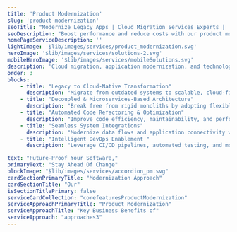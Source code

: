 ```yaml
---
title: 'Product Modernization'
slug: 'product-modernization'
seoTitle: "Modernize Legacy Apps | Cloud Migration Services Experts |  Improwised Tech"
seoDescription: "Boost performance and reduce costs with our product modernization services—cloud migration, automated refactoring, and system optimization for secure, scalable solutions."
homePageServiceDescription: ''
lightImage: '$lib/images/services/product_modernization.svg'
heroImage: '$lib/images/services/solutions-2.svg'
mobileHeroImage: '$lib/images/services/mobileSolutions.svg'
description: 'Cloud migration, application modernization, and technology upgrades. We transform legacy systems into scalable, secure, and modern solutions.'
order: 3
blocks: 
    - title: "Legacy to Cloud-Native Transformation"
      description: "Migrate from outdated systems to scalable, cloud-first architectures that improve agility and performance."
    - title: "Decoupled & Microservices-Based Architecture"
      description: "Break free from rigid monoliths by adopting flexible, modular, and API-driven systems"
    - title: "Automated Code Refactoring & Optimization"
      description: "Improve code efficiency, maintainability, and performance with structured refactoring"
    - title: "Seamless System Integrations"
      description: "Modernize data flows and application connectivity with API-first and event-driven designs"
    - title: "Intelligent DevOps Enablement "
      description: "Leverage CI/CD pipelines, automated testing, and monitoring for faster, error-free releases"

text: "Future-Proof Your Software,"
primaryText: "Stay Ahead Of Change"
blockImage: "$lib/images/services/accordion_pm.svg"
cardSectionPrimaryTitle: "Modernization Approach"
cardSectionTitle: "Our"
isSectionTitlePrimary: false
serviceCardCollection: "corefeaturesProductModernization"
serviceApproachPrimaryTitle: "Product Modernization"
serviceApproachTitle: "Key Business Benefits of"
serviceApproach: "approaches3"
---
```



